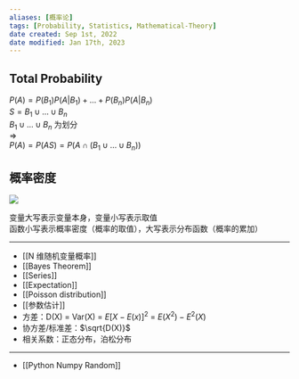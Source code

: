 ```yaml
---
aliases: [概率论]
tags: [Probability, Statistics, Mathematical-Theory]
date created: Sep 1st, 2022
date modified: Jan 17th, 2023
---
```


## Total Probability
$P\left( A\right) =P\left( B_{1}\right) P\left( A| B_{1}\right) +\ldots +P\left( B_{n}\right) P\left( A| B_{n}\right)$  
$S=B_{1}\cup \ldots \cup B_{n}$  
$B_{1}\cup \ldots \cup B_{n}$ 为划分  
=>  
$P\left( A\right) =P\left( AS\right) =P\left( A\cap \left( B_{1}\cup \ldots \cup B_{n}\right) \right)$

## 概率密度
![](https://img.ynchen.me/2022/10/3b3fdcccba4b038c99056c908130e7dc.webp)

变量大写表示变量本身，变量小写表示取值  
函数小写表示概率密度（概率的取值），大写表示分布函数（概率的累加）
___
- [[N 维随机变量概率]]
- [[Bayes Theorem]]
- [[Series]]
- [[Expectation]]  
- [[Poisson distribution]]
- [[参数估计]]
- 方差：D(X) = Var(X) = $E{[X - E(x)]^{2}}$ = $E(X^{2})- E^{2}(X)$ 
- 协方差/标准差：$\sqrt{D(X)}$  
- 相关系数：正态分布，泊松分布

___
- [[Python Numpy Random]]